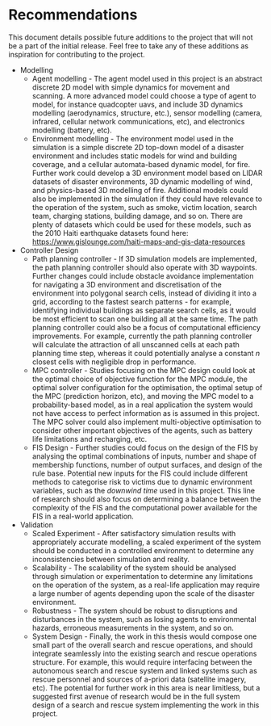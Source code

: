 # Recommendations

This document details possible future additions to the project that will not be a part of the initial release.
Feel free to take any of these additions as inspiration for contributing to the project.

* Modelling
  * Agent modelling - The agent model used in this project is an abstract discrete 2D model with simple dynamics for movement and scanning.
A more advanced model could choose a type of agent to model, for instance quadcopter uavs, and include 3D dynamics modelling (aerodynamics, structure, etc.), sensor modelling (camera, infrared, cellular network communications, etc), and electronics modelling (battery, etc).
  * Environment modelling - The environment model used in the simulation is a simple discrete 2D top-down model of a disaster environment and includes static models for wind and building coverage, and a cellular automata-based dynamic model, for fire.
Further work could develop a 3D environment model based on LIDAR datasets of disaster environments, 3D dynamic modelling of wind, and physics-based 3D modelling of fire.
Additional models could also be implemented in the simulation if they could have relevance to the operation of the system, such as smoke, victim location, search team, charging stations, building damage, and so on.
There are plenty of datasets which could be used for these models, such as the 2010 Haiti earthquake datasets found here: https://www.gislounge.com/haiti-maps-and-gis-data-resources
* Controller Design
  * Path planning controller - If 3D simulation models are implemented, the path planning controller should also operate with 3D waypoints.
Further changes could include obstacle avoidance implementation for navigating a 3D environment and discretisation of the environment into polygonal search cells, instead of dividing it into a grid, according to the fastest search patterns - for example, identifying individual buildings as separate search cells, as it would be most efficient to scan one building all at the same time.
The path planning controller could also be a focus of computational efficiency improvements.
For example, currently the path planning controller will calculate the attraction of all unscanned cells at each path planning time step, whereas it could potentially analyse a constant *n* closest cells with negligible drop in performance.
  * MPC controller - Studies focusing on the MPC design could look at the optimal choice of objective function for the MPC module, the optimal solver configuration for the optimisation, the optimal setup of the MPC (prediction horizon, etc), and moving the MPC model to a probability-based model, as in a real application the system would not have access to perfect information as is assumed in this project.
The MPC solver could also implement multi-objective optimisation to consider other important objectives of the agents, such as battery life limitations and recharging, etc.
  * FIS Design - Further studies could focus on the design of the FIS by analysing the optimal combinations of inputs, number and shape of membership functions, number of output surfaces, and design of the rule base.
Potential new inputs for the FIS could include different methods to categorise risk to victims due to dynamic environment variables, such as the *downwind time* used in this project.
This line of research should also focus on determining a balance between the complexity of the FIS and the computational power available for the FIS in a real-world application.
* Validation
  * Scaled Experiment - After satisfactory simulation results with appropriately accurate modelling, a scaled experiment of the system should be conducted in a controlled environment to determine any inconsistencies between simulation and reality.
  * Scalability - The scalability of the system should be analysed through simulation or experimentation to determine any limitations on the operation of the system, as a real-life application may require a large number of agents depending upon the scale of the disaster environment.
  * Robustness - The system should be robust to disruptions and disturbances in the system, such as losing agents to environmental hazards, erroneous measurements in the system, and so on.
  * System Design - Finally, the work in this thesis would compose one small part of the overall search and rescue operations, and should integrate seamlessly into the existing search and rescue operations structure.
For example, this would require interfacing between the autonomous search and rescue system and linked systems such as rescue personnel and sources of a-priori data (satellite imagery, etc).
The potential for further work in this area is near limitless, but a suggested first avenue of research would be in the full system design of a search and rescue system implementing the work in this project.
